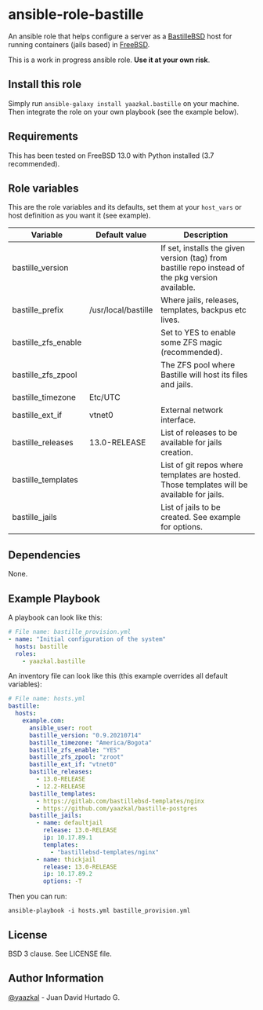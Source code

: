 # ansible-role-bastille

An ansible role that helps configure a server as a [BastilleBSD](https://bastillebsd.org/) host for running containers (jails based) in [FreeBSD](https://www.freebsd.org/).

This is a work in progress ansible role. **Use it at your own risk**.

## Install this role

Simply run `ansible-galaxy install yaazkal.bastille` on your machine. Then integrate the role on your own playbook (see the example below).

## Requirements

This has been tested on FreeBSD 13.0 with Python installed (3.7 recommended).

## Role variables

This are the role variables and its defaults, set them at your `host_vars` or host definition as you want it (see example).

| Variable            | Default value       | Description                                                                                       |
|---------------------|---------------------|---------------------------------------------------------------------------------------------------|
| bastille_version    |                     | If set, installs the given version (tag) from bastille repo instead of the pkg version available. |
| bastille_prefix     | /usr/local/bastille | Where jails, releases, templates, backpus etc lives.                                              |
| bastille_zfs_enable |                     | Set to YES to enable some ZFS magic (recommended).                                                |
| bastille_zfs_zpool  |                     | The ZFS pool where Bastille will host its files and jails.                                        |
| bastille_timezone   | Etc/UTC             |                                                                                                   |
| bastille_ext_if     | vtnet0              | External network interface.                                                                       |
| bastille_releases   | 13.0-RELEASE        | List of releases to be available for jails creation.                                              |
| bastille_templates  |                     | List of git repos where templates are hosted. Those templates will be available for jails.        |
| bastille_jails      |                     | List of jails to be created. See example for options.                                             |

## Dependencies

None.

## Example Playbook

A playbook can look like this:

```yaml
# File name: bastille_provision.yml
- name: "Initial configuration of the system"
  hosts: bastille
  roles:
    - yaazkal.bastille
```

An inventory file can look like this (this example overrides all default variables):

```yaml
# File name: hosts.yml
bastille:
  hosts:
    example.com:
      ansible_user: root
      bastille_version: "0.9.20210714"
      bastille_timezone: "America/Bogota"
      bastille_zfs_enable: "YES"
      bastille_zfs_zpool: "zroot"
      bastille_ext_if: "vtnet0"
      bastille_releases:
        - 13.0-RELEASE
        - 12.2-RELEASE
      bastille_templates:
        - https://gitlab.com/bastillebsd-templates/nginx
        - https://github.com/yaazkal/bastille-postgres
      bastille_jails:
        - name: defaultjail
          release: 13.0-RELEASE
          ip: 10.17.89.1
          templates:
            - "bastillebsd-templates/nginx"
        - name: thickjail
          release: 13.0-RELEASE
          ip: 10.17.89.2
          options: -T
```

Then you can run:

`ansible-playbook -i hosts.yml bastille_provision.yml`

## License

BSD 3 clause. See LICENSE file.

## Author Information

[@yaazkal](https://twitter.com/yaazkal) - Juan David Hurtado G.
